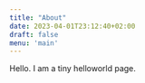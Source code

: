 ```yaml
---
title: "About"
date: 2023-04-01T23:12:40+02:00
draft: false
menu: 'main'
---
```


Hello. I am a tiny helloworld page. 
